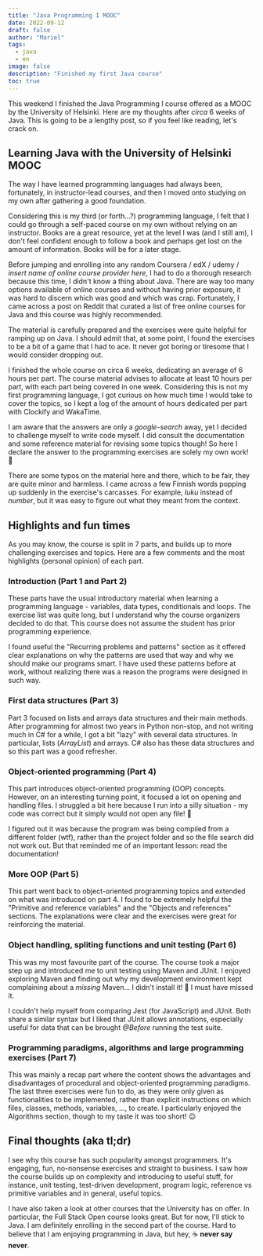 ```yaml
---
title: "Java Programming I MOOC"
date: 2022-09-12
draft: false
author: "Mariel"
tags:
  - java
  - en
image: false
description: "Finished my first Java course"
toc: true
---
```


This weekend I finished the Java Programming I course offered as a MOOC by the
University of Helsinki. Here are my thoughts after _circa_ 6 weeks of Java. This
is going to be a lengthy post, so if you feel like reading, let's crack on.
<!--more-->

## Learning Java with the University of Helsinki MOOC

The way I have learned programming languages had always been, fortunately, in 
instructor-lead courses, and then I moved onto studying on my own after
gathering a good foundation.

Considering this is my third (or forth...?) programming language, I felt that I 
could go through a self-paced course on my own without relying on an instructor. 
Books are a great resource, yet at the level I was (and I still am), I don't 
feel confident enough to follow a book and perhaps get lost on the amount of 
information. Books will be for a later stage.

Before jumping and enrolling into any random Coursera / edX / udemy / 
_insert name of online course provider here_, I had to do a thorough research
because this time, I didn't know a thing about Java. There are way too many 
options available of online courses and without having prior exposure, it was 
hard to discern which was good and which was crap. Fortunately, I came across a 
post on Reddit that curated a list of free online courses for Java and this 
course was highly recommended.

The material is carefully prepared and the exercises were quite helpful for 
ramping up on Java. I should admit that, at some point, I found the exercises to 
be a bit of a game that I had to ace. It never got boring or tiresome that I
would consider dropping out.

I finished the whole course on circa 6 weeks, dedicating an average of 6 hours 
per part. The course material advises to allocate at least 10 hours per part, 
with each part being covered in one week. Considering this is not my first 
programming language, I got curious on how much time I would take to cover the 
topics, so I kept a log of the amount of hours dedicated per part with Clockify
and WakaTime. 

I am aware that the answers are only a _google-search_ away, yet I decided to 
challenge myself to write code myself. I did consult the documentation and some 
reference material for revising some topics though! So here I declare the answer 
to the programming exercises are solely my own work! :zany_face:

There are some typos on the material here and there, which to be fair, they are 
quite minor and harmless. I came across a few Finnish words popping up suddenly 
in the exercise's carcasses. For example, *luku* instead of *number*, but it was 
easy to figure out what they meant from the context.

## Highlights and fun times

As you may know, the course is split in 7 parts, and builds up to more 
challenging exercises and topics. Here are a few comments and the most highlights
(personal opinion) of each part.

### Introduction (Part 1 and Part 2)

These parts have the usual introductory material when learning a programming
language - variables, data types, conditionals and loops. The exercise list was
quite long, but I understand why the course organizers decided to do that. This
course does not assume the student has prior programming experience.

I found useful the "Recurring problems and patterns" section as it offered clear
explanations on why the patterns are used that way and why we should make our
programs smart. I have used these patterns before at work, without realizing 
there was a reason the programs were designed in such way.

### First data structures (Part 3)

Part 3 focused on lists and arrays data structures and their main methods. After 
programming for almost two years in Python non-stop, and not writing much in C#
for a while, I got a bit "lazy" with several data structures. In particular,
lists (_ArrayList_) and arrays. C# also has these data structures and so this
part was a good refresher. 

### Object-oriented programming (Part 4)

This part introduces object-oriented programming (OOP) concepts. However, on an 
interesting turning point, it focused a lot on opening and handling files. I 
struggled a bit here because I run into a silly situation - my code was correct
but it simply would not open any file! :zany_face: 

I figured out it was because the program was being compiled from a different 
folder (wtf), rather than the project folder and so the file search did not work 
out. But that reminded me of an important lesson: read the documentation! 

### More OOP (Part 5)

This part went back to object-oriented programming topics and extended on what was
introduced on part 4. I found to be extremely helpful the "Primitive and 
reference variables" and the "Objects and references" sections. The explanations 
were clear and the exercises were great for reinforcing the material.

### Object handling, spliting functions and unit testing (Part 6)

This was my most favourite part of the course. The course took a major step up
and introduced me to unit testing using Maven and JUnit. I enjoyed exploring 
Maven and finding out why my development environment kept complaining about a 
_missing_ Maven... I didn't install it! :rofl: I must have missed it. 

I couldn't help myself from comparing Jest (for JavaScript) and JUnit. Both 
share a similar syntax but I liked that JUnit allows annotations, especially
useful for data that can be brought *@Before* running the test suite.

### Programming paradigms, algorithms and large programming exercises (Part 7)

This was mainly a recap part where the content shows the advantages and 
disadvantages of procedural and object-oriented programming paradigms. The last
three exercises were fun to do, as they were only given as functionalities to
be implemented, rather than explicit instructions on which files, classes,
methods, variables, ..., to create. I particularly enjoyed the Algorithms 
section, though to my taste it was too short! :wink:

## Final thoughts (aka tl;dr)

I see why this course has such popularity amongst programmers. It's engaging, 
fun, no-nonsense exercises and straight to business. I saw how the course builds 
up on complexity and introducing to useful stuff, for instance, unit testing, 
test-driven development, program logic, reference vs primitive variables and in 
general, useful topics.

I have also taken a look at other courses that the University has on offer. 
In particular, the Full Stack Open course looks great. But for now, I'll stick 
to Java. I am definitely enrolling in the second part of the course. 
Hard to believe that I am enjoying programming in Java, but hey, :coffee:
**never say never**.